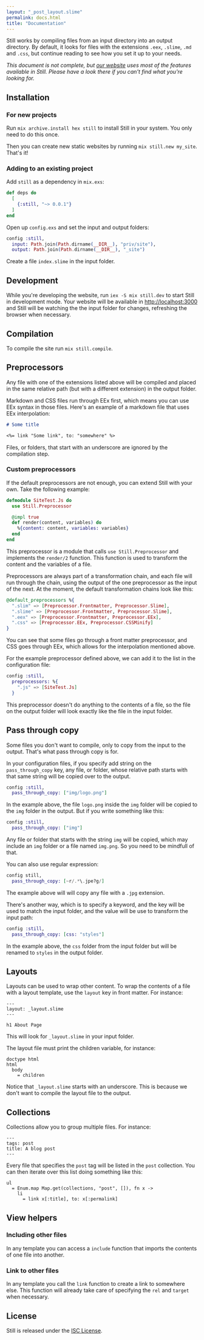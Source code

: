 ```yaml
---
layout: "_post_layout.slime"
permalink: docs.html
title: "Documentation"
---
```


Still works by compiling files from an input directory into an output directory. By default, it looks for files with the extensions `.eex`, `.slime`, `.md` and `.css`, but continue reading to see how you set it up to your needs.

_This document is not complete, but [our website](./priv/site) uses most of the features available in Still. Please have a look there if you can't find what you're looking for._

## Installation

### For new projects

Run `mix archive.install hex still` to install Still in your system. You only need to do this once.

Then you can create new static websites by running `mix still.new my_site`. That's it!

### Adding to an existing project

Add `still` as a dependency in `mix.exs`:

```elixir
def deps do
  [
    {:still, "~> 0.0.1"}
  ]
end
```

Open up `config.exs` and set the input and output folders:

```elixir
config :still,
  input: Path.join(Path.dirname(__DIR__), "priv/site"),
  output: Path.join(Path.dirname(__DIR__), "_site")
```

Create a file `index.slime` in the input folder.

## Development

While you're developing the website, run `iex -S mix still.dev` to start Still in development mode.
Your website will be available in [http://localhost:3000](http://localhost:3000/) and Still will be watching the the input folder for changes, refreshing the browser when necessary.

## Compilation

To compile the site run `mix still.compile`.

## Preprocessors

Any file with one of the extensions listed above will be compiled and placed in the same relative path (but with a different extension) in the output folder.

Markdown and CSS files run through EEx first, which means you can use EEx syntax in those files. Here's an example of a markdown file that uses EEx interpolation:

```markdown
# Some title

<%= link "Some link", to: "somewhere" %>
```

Files, or folders, that start with an underscore are ignored by the compilation step.

### Custom preprocessors

If the default preprocessors are not enough, you can extend Still with your own. Take the following example:

```elixir
defmodule SiteTest.Js do
  use Still.Preprocessor

  @impl true
  def render(content, variables) do
    %{content: content, variables: variables}
  end
end
```

This preprocessor is a module that calls `use Still.Preprocessor` and implements the `render/2` function. This function is used to transform the content and the variables of a file.

Preprocessors are always part of a transformation chain, and each file will run through the chain, using the output of the one preprocessor as the input of the next. At the moment, the default transformation chains look like this:

```elixir
@default_preprocessors %{
  ".slim" => [Preprocessor.Frontmatter, Preprocessor.Slime],
  ".slime" => [Preprocessor.Frontmatter, Preprocessor.Slime],
  ".eex" => [Preprocessor.Frontmatter, Preprocessor.EEx],
  ".css" => [Preprocessor.EEx, Preprocessor.CSSMinify]
}
```

You can see that some files go through a front matter preprocessor, and CSS goes through EEx, which allows for the interpolation mentioned above.

For the example preprocessor defined above, we can add it to the list in the configuration file:

```elixir
config :still,
  preprocessors: %{
    ".js" => [SiteTest.Js]
  }
```

This preprocessor doesn't do anything to the contents of a file, so the file on the output folder will look exactly like the file in the input folder.

## Pass through copy

Some files you don't want to compile, only to copy from the input to the output. That's what pass through copy is for.

In your configuration files, if you specify add string on the `pass_through_copy` key, any file, or folder, whose relative path starts with that same string will be copied over to the output.

```elixir
config :still,
  pass_through_copy: ["img/logo.png"]
```

In the example above, the file `logo.png` inside the `img` folder will be copied to the `img` folder in the output. But if you write something like this:

```elixir
config :still,
  pass_through_copy: ["img"]
```

Any file or folder that starts with the string `img` will be copied, which may include an `img` folder or a file named `img.png`. So you need to be mindfull of that.

You can also use regular expression:

```elixir
config still,
  pass_through_copy: [~r/.*\.jpe?g/]
```

The example above will will copy any file with a `.jpg` extension.

There's another way, which is to specify a keyword, and the key will be used to match the input folder, and the value will be use to transform the input path:

```elixir
config :still,
  pass_through_copy: [css: "styles"]
```

In the example above, the `css` folder from the input folder but will be renamed to `styles` in the output folder.

## Layouts

Layouts can be used to wrap other content. To wrap the contents of a file with
a layout template, use the `layout` key in front matter. For instance:

```slime
---
layout: _layout.slime
---

h1 About Page
```

This will look for `_layout.slime` in your input folder.

The layout file must print the children variable, for instance:

```slime
doctype html
html
  body
    = children
```

Notice that `_layout.slime` starts with an underscore. This is because we don't
want to compile the layout file to the output.

## Collections

Collections allow you to group multiple files. For instance:

```
---
tags: post
title: A blog post
---
```

Every file that specifies the `post` tag will be listed in the `post` collection.
You can then iterate over this list doing something like this:

```slime
ul
  = Enum.map Map.get(collections, "post", []), fn x ->
    li
      = link x[:title], to: x[:permalink]
```

## View helpers

### Including other files

In any template you can access a `include` function that imports the contents
of one file into another.

### Link to other files

In any template you call the `link` function to create a link to somewhere
else. This function will already take care of specifying the `rel` and `target`
when necessary.

## License

Still is released under the [ISC License](./LICENSE).
